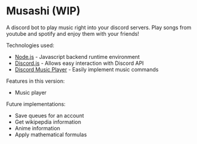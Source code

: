# Musashi (WIP)

A discord bot to play music right into your discord servers. Play songs from youtube and spotify and enjoy them with your friends!

Technologies used:

- [Node.js](https://nodejs.org/en/) - Javascript backend runtime environment
- [Discord.js](https://reactjs.org/) - Allows easy interaction with Discord API
- [Discord Music Player](https://redux.js.org/) - Easily implement music commands

Features in this version:

- Music player

Future implementations:

- Save queues for an account
- Get wikipepdia information
- Anime information
- Apply mathematical formulas
